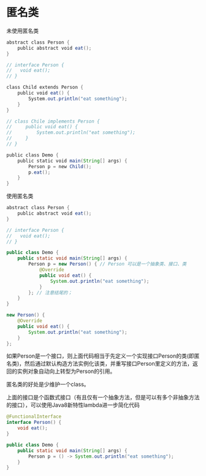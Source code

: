 # 匿名类

未使用匿名类

```java
abstract class Person {
    public abstract void eat();
}

// interface Person {
//   void eat();
// }

class Child extends Person {
    public void eat() {
        System.out.println("eat something");
    }
}

// class Chile implements Person {
//     public void eat() {
//         System.out.println("eat something");
//     }
// }

public class Demo {
    public static void main(String[] args) {
        Person p = new Child();
        p.eat();
    }
}
```

使用匿名类

```java
abstract class Person {
    public abstract void eat();
}

// interface Person {
//   void eat();
// }

public class Demo {
    public static void main(String[] args) {
        Person p = new Person() { // Person 可以是一个抽象类、接口、类
            @Override
            public void eat() {
                System.out.println("eat something");
            }
        }; // 注意结尾的；
    }
}
```

```java
new Person() {
    @Override
    public void eat() {
        System.out.println("eat something");
    }
};
```

如果Person是一个接口，则上面代码相当于先定义一个实现接口Person的类(即匿名类)，然后通过默认构造方法实例化该类，并重写接口Person里定义的方法，返回的实例对象自动向上转型为Person的引用。

匿名类的好处是少维护一个class。

上面的接口是个函数式接口（有且仅有一个抽象方法，但是可以有多个非抽象方法的接口），可以使用Java8新特性lambda进一步简化代码

```java
@FunctionalInterface
interface Person() {
    void eat();
}

public class Demo {
    public static void main(String[] args) {
        Person p = () -> System.out.println("eat something");
    }
}
```
